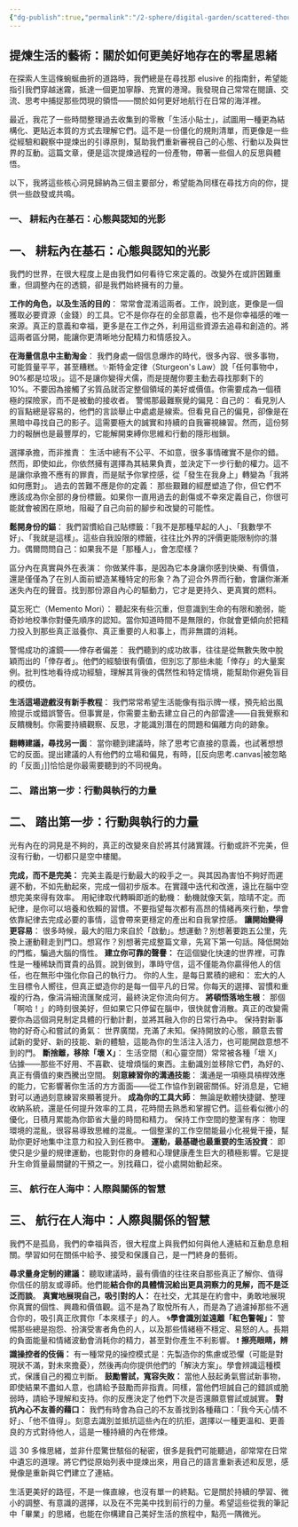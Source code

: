 ```yaml
---
{"dg-publish":true,"permalink":"/2-sphere/digital-garden/scattered-thoughts-on-living-a-more-beautiful-life/","title":"關於如何更美好地存在的零星思緒","created":"2025-03-30 15:27"}
---
```



## 提煉生活的藝術：關於如何更美好地存在的零星思緒

在探索人生這條蜿蜒曲折的道路時，我們總是在尋找那 elusive 的指南針，希望能指引我們穿越迷霧，抵達一個更加寧靜、充實的港灣。我發現自己常常在閱讀、交流、思考中捕捉那些閃現的領悟——關於如何更好地航行在日常的海洋裡。

最近，我花了一些時間整理過去收集到的零散「生活小貼士」，試圖用一種更為結構化、更貼近本質的方式去理解它們。這不是一份僵化的規則清單，而更像是一些從經驗和觀察中提煉出的引導原則，幫助我們重新審視自己的心態、行動以及與世界的互動。這篇文章，便是這次提煉過程的一份產物，帶著一些個人的反思與體悟。

以下，我將這些核心洞見歸納為三個主要部分，希望能為同樣在尋找方向的你，提供一些啟發或共鳴。

### 一、 耕耘內在基石：心態與認知的光影


<div class="transclusion internal-embed is-loaded"><div class="markdown-embed">



## 一、 耕耘內在基石：心態與認知的光影
我們的世界，在很大程度上是由我們如何看待它來定義的。改變外在或許困難重重，但調整內在的透鏡，卻是我們始終擁有的力量。

**工作的角色，以及生活的目的**： 常常會混淆這兩者。工作，說到底，更像是一個獲取必要資源（金錢）的工具。它不是你存在的全部意義，也不是你幸福感的唯一來源。真正的意義和幸福，更多是在工作之外，利用這些資源去追尋和創造的。將這兩者區分開，能讓你更清晰地分配精力和情感投入。

**在海量信息中主動淘金**： 我們身處一個信息爆炸的時代，很多內容、很多事物，可能質量平平，甚至糟糕。✨斯特金定律（Sturgeon's Law）說「任何事物中，90%都是垃圾」。這不是讓你變得犬儒，而是提醒你要主動去尋找那剩下的 10%。不要因為接觸了劣質品就否定整個領域的美好或價值。你需要成為一個積極的探險家，而不是被動的接收者。
警惕那最難察覺的偏見：自己的： 看見別人的盲點總是容易的，他們的言談舉止中處處是線索。但看見自己的偏見，卻像是在黑暗中尋找自己的影子。這需要極大的誠實和持續的自我審視練習。然而，這份努力的報酬也是最豐厚的，它能解開束縛你思維和行動的隱形枷鎖。

選擇承擔，而非推責： 生活中總有不公平、不如意，很多事情確實不是你的錯。然而，即使如此，你依然擁有選擇為其結果負責，並決定下一步行動的權力。這不是讓你承擔不應有的罪責，而是賦予你掌控感，從「發生在我身上」轉變為「我將如何應對」。
過去的苦難不應是你的定義： 那些艱難的經歷塑造了你，但它們不應該成為你全部的身份標籤。如果你一直用過去的創傷或不幸來定義自己，你很可能就會被困在原地，阻礙了自己向前的腳步和改變的可能性。

**鬆開身份的錨**： 我們習慣給自己貼標籤：「我不是那種早起的人」、「我數學不好」、「我就是這樣」。這些自我設限的標籤，往往比外界的評價更能限制你的潛力。偶爾問問自己：如果我不是「那種人」，會怎麼樣？

區分內在真實與外在表演： 你做某件事，是因為它本身讓你感到快樂、有價值，還是僅僅為了在別人面前塑造某種特定的形象？為了迎合外界而行動，會讓你漸漸迷失內在的聲音。找到那份源自內心的驅動力，它才是更持久、更真實的燃料。

莫忘死亡（Memento Mori）： 聽起來有些沉重，但意識到生命的有限和脆弱，能奇妙地校準你對優先順序的認知。當你知道時間不是無限的，你就會更傾向於把精力投入到那些真正滋養你、真正重要的人和事上，而非無謂的消耗。

警惕成功的濾鏡——倖存者偏差： 我們聽到的成功故事，往往是從無數失敗中脫穎而出的「倖存者」。他們的經驗很有價值，但別忘了那些未能「倖存」的大量案例。批判性地看待成功經驗，理解其背後的偶然性和特定情境，能幫助你避免盲目的模仿。

**生活這場遊戲沒有新手教程**： 我們常常希望生活能像有指示牌一樣，預先給出風險提示或錯誤警告。但事實是，你需要主動去建立自己的內部雷達——自我覺察和反饋機制。你需要持續觀察、反思，才能識別潛在的問題和偏離方向的跡象。

**翻轉建議，尋找另一面**： 當你聽到建議時，除了思考它直接的意義，也試著想想它的反面。提出建議的人有他們的立場和偏見，有時，[[反向思考.canvas|被忽略的「反面」]]恰恰是你最需要聽到的不同視角。

</div></div>


### 二、 踏出第一步：行動與執行的力量


<div class="transclusion internal-embed is-loaded"><div class="markdown-embed">



## 二、 踏出第一步：行動與執行的力量
光有內在的洞見是不夠的，真正的改變來自於將其付諸實踐。行動或許不完美，但沒有行動，一切都只是空中樓閣。

**完成，而不是完美：** 完美主義是行動最大的殺手之一。與其因為害怕不夠好而遲遲不動，不如先動起來，完成一個初步版本。在實踐中迭代和改進，遠比在腦中空想完美來得有效率。
用紀律取代轉瞬即逝的動機： 動機就像天氣，陰晴不定。而紀律，是你可以培養和依賴的習慣。不要指望每次都有高昂的情緒再來行動，學會依靠紀律去完成必要的事情，這會帶來更穩定的產出和自我掌控感。
**讓開始變得更容易**： 很多時候，最大的阻力來自於「啟動」。想運動？別想著要跑五公里，先換上運動鞋走到門口。想寫作？別想著完成整篇文章，先寫下第一句話。降低開始的門檻，騙過大腦的惰性。
**建立你可靠的聲譽：** 在這個變化快速的世界裡，可靠性是一種稀缺而寶貴的品質。說到做到，準時守信，這不僅能為你贏得他人的信任，也在無形中強化你自己的執行力。
你的人生，是每日累積的總和： 宏大的人生目標令人嚮往，但真正塑造你的是每一個平凡的日常。你每天的選擇、習慣和重複的行為，像涓涓細流匯聚成河，最終決定你流向何方。
**將頓悟落地生根**： 那個「啊哈！」的時刻很美好，但如果它只停留在腦中，很快就會消散。真正的改變需要你為這個洞見制定具體的行動計劃，並將其融入你的日常行為中。
保持對新事物的好奇心和嘗試的勇氣： 世界廣闊，充滿了未知。保持開放的心態，願意去嘗試新的愛好、新的技能、新的體驗，這能為你的生活注入活力，也可能開啟意想不到的門。
**斷捨離，移除「壞 X」**： 生活空間（和心靈空間）常常被各種「壞 X」佔據——那些不好用、不喜歡、徒增煩惱的東西。主動識別並移除它們，為好的、真正有價值的東西騰出空間。
**刻意練習你的溝通技能**： 溝通是一項極具槓桿效應的能力，它影響著你生活的方方面面——從工作協作到親密關係。好消息是，它絕對可以通過刻意練習來顯著提升。
**成為你的工具大師**： 無論是軟體快捷鍵、整理收納系統，還是任何提升效率的工具，花時間去熟悉和掌握它們。這些看似微小的優化，日積月累能為你節省大量的時間和精力。
保持工作空間的整潔有序： 物理環境的混亂，很容易導致思維的混亂。一個整潔的工作空間能最小化視覺干擾，幫助你更好地集中注意力和投入到任務中。
**運動，最基礎也最重要的生活投資**： 即使只是少量的規律運動，也能對你的身體和心理健康產生巨大的積極影響。它是提升生命質量最關鍵的干預之一。別找藉口，從小處開始動起來。

</div></div>


### 三、 航行在人海中：人際與關係的智慧


<div class="transclusion internal-embed is-loaded"><div class="markdown-embed">



## 三、 航行在人海中：人際與關係的智慧
我們不是孤島，我們的幸福與否，很大程度上與我們如何與他人連結和互動息息相關。學習如何在關係中給予、接受和保護自己，是一門終身的藝術。

**尋求量身定制的建議：** 聽取建議時，最有價值的往往來自那些真正了解你、值得你信任的朋友或導師。他們能**結合你的具體情況給出更具洞察力的見解，而不是泛泛而談**。
**真實地展現自己，吸引對的人：** 在社交，尤其是在約會中，勇敢地展現你真實的個性、興趣和價值觀。這不是為了取悅所有人，而是為了過濾掉那些不適合你的，吸引真正欣賞你「本來樣子」的人。
🌀**學會識別並遠離「紅色警報」：** 警惕那些總是抱怨、扮演受害者角色的人，以及那些情緒極不穩定、易怒的人。長期的負面能量和情緒波動會消耗你的精力，甚至對你產生不利影響。
❗ **擦亮眼睛，辨識操控者的伎倆：** 有一種常見的操控模式是：先製造你的焦慮或恐懼（可能是對現狀不滿，對未來擔憂），然後再向你提供他們的「解決方案」。學會辨識這種模式，保護自己的獨立判斷。
**鼓勵嘗試，寬容失敗：** 當他人鼓起勇氣嘗試新事物，即使結果不盡如人意，也請給予鼓勵而非指責。同樣，當他們坦誠自己的錯誤或脆弱時，請給予理解和支持。你的反應決定了他們下次是否還願意嘗試或誠實。
**對抗內心不友善的藉口：** 我們有時會為自己的不友善找到各種藉口：「我今天心情不好」、「他不值得」。刻意去識別並抵抗這些內在的抗拒，選擇以一種更溫和、更善良的方式對待他人，這是一種持續的內在修煉。

這 30 多條思緒，並非什麼驚世駭俗的秘密，很多是我們可能聽過，卻常常在日常中遺忘的道理。將它們從原始列表中提煉出來，用自己的語言重新表述和反思，感覺像是重新與它們建立了連結。

生活更美好的路徑，不是一條直線，也沒有單一的終點。它是關於持續的學習、微小的調整、有意識的選擇，以及在不完美中找到前行的力量。希望這些從我的筆記中「畢業」的思緒，也能在你構建自己美好生活的旅程中，點亮一隅微光。

</div></div>
